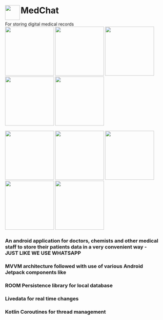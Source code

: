 # MedChat <a href="url"><img src="https://user-images.githubusercontent.com/53184162/110616811-fc327f00-81ba-11eb-9e7f-4351eafba08d.png" align="left" height="48" width="48" ></a>
For storing digital medical records
<br>
<a href="url"><img src="https://user-images.githubusercontent.com/53184162/114327387-7bb6c380-9b56-11eb-8c7d-8cb34a9c8c1c.jpeg" height = "auto" width ="160" ></a>
<a href="url"><img src="https://user-images.githubusercontent.com/53184162/114407581-26b29600-9bc6-11eb-9aec-9969338a40d2.jpeg" height = "auto" width ="160" ></a>
<a href="url"><img src="https://user-images.githubusercontent.com/53184162/114407590-29ad8680-9bc6-11eb-9dc1-251f87bc662c.jpeg" height = "auto" width ="160" ></a>
<a href="url"><img src="https://user-images.githubusercontent.com/53184162/114327554-29c26d80-9b57-11eb-9405-cb4acb3351d0.jpeg" height = "auto" width ="160" ></a>
<a href="url"><img src="https://user-images.githubusercontent.com/53184162/114327558-2cbd5e00-9b57-11eb-9c99-a4aaf9014806.jpeg" height = "auto" width ="160" ></a>

<a href="url"><img src="https://user-images.githubusercontent.com/53184162/114327703-ca189200-9b57-11eb-8b33-13f2234a5280.jpeg" height = "auto" width ="160" ></a>
<a href="url"><img src="https://user-images.githubusercontent.com/53184162/114327708-cd138280-9b57-11eb-9129-6c69271923ab.jpeg" height = "auto" width ="160" ></a>
<a href="url"><img src="https://user-images.githubusercontent.com/53184162/114327709-cf75dc80-9b57-11eb-8415-6a4110f1dcce.jpeg" height = "auto" width ="160" ></a>
<a href="url"><img src="https://user-images.githubusercontent.com/53184162/114327714-d270cd00-9b57-11eb-97db-f4874d2b2c56.jpeg" height = "auto" width ="160" ></a>
<a href="url"><img src="https://user-images.githubusercontent.com/53184162/114327719-d56bbd80-9b57-11eb-937b-206117c8eee4.jpeg" height = "auto" width ="160" ></a>

### An android application for doctors, chemists and other medical staff to store their patients data in a very convenient way - JUST LIKE WE USE WHATSAPP
### MVVM architecture followed with use of various Android Jetpack components like 
### ROOM Persistence library for local database
### Livedata for real time changes
### Kotlin Coroutines for thread management
